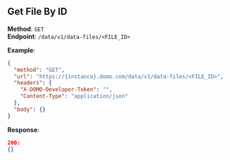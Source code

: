 ## Get File By ID 

**Method**: `GET`  
**Endpoint**: `/data/v1/data-files/<FILE_ID>`

**Example**:

```json http
{
  "method": "GET",
  "url": "https://{instance}.domo.com/data/v1/data-files/<FILE_ID>",
  "headers": {
    "X-DOMO-Developer-Token": "",
    "Content-Type": "application/json"
  },
  "body": {}
}
```

**Response**:  

```json
200:
{}

```
